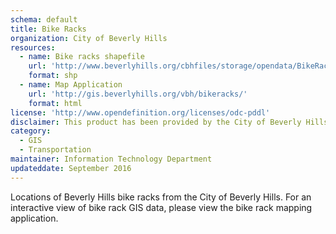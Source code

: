 ```yaml
---
schema: default
title: Bike Racks
organization: City of Beverly Hills
resources:
  - name: Bike racks shapefile
    url: 'http://www.beverlyhills.org/cbhfiles/storage/opendata/BikeRacks.zip'
    format: shp
  - name: Map Application
    url: 'http://gis.beverlyhills.org/vbh/bikeracks/'
    format: html     
license: 'http://www.opendefinition.org/licenses/odc-pddl'
disclaimer: This product has been provided by the City of Beverly Hills on as as-is basis for informational purposes. No warranty is made by the City of Beverly Hills regarding specific accuracy, completeness, or fitness for any particular purpose or use of any data made available on the City’s Open Data Portal. The City reserves the right to discontinue availability of content on the Open Data Portal at any time and for any reason.
category:
  - GIS
  - Transportation
maintainer: Information Technology Department
updateddate: September 2016
---
```

Locations of Beverly Hills bike racks from the City of Beverly Hills. For an interactive view of bike rack GIS data, please view the bike rack mapping application.
